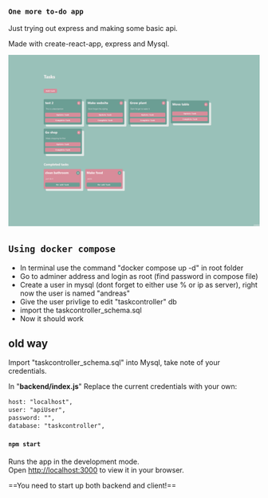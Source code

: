 ### `One more to-do app`

Just trying out express and making some basic api.

Made with create-react-app, express and Mysql.

![Alt Text](example.gif)

## `Using docker compose`

- In terminal use the command "docker compose up -d" in root folder
- Go to adminer address and login as root (find password in compose file)
- Create a user in mysql (dont forget to either use % or ip as server), right now the user is named "andreas"
- Give the user privlige to edit "taskcontroller" db
- import the taskcontroller_schema.sql
- Now it should work




## old way
Import "taskcontroller_schema.sql" into Mysql, take note of your credentials.

In "**backend/index.js**"
Replace the current credentials with your own:

```
host: "localhost",
user: "apiUser",
password: "",
database: "taskcontroller",
```

#### `npm start`

Runs the app in the development mode.\
Open [http://localhost:3000](http://localhost:3000) to view it in your browser.

==You need to start up both backend and client!==
